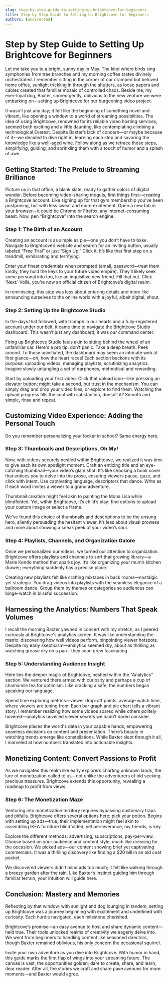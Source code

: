 ```yaml
---
slug: step-by-step-guide-to-setting-up-brightcove-for-beginners
title: Step by Step Guide to Setting Up Brightcove for Beginners
authors: [undirected]
---
```



# Step by Step Guide to Setting Up Brightcove for Beginners

Let me take you to a bright, sunny day in May. The kind where birds sing symphonies from tree branches and my morning coffee tastes divinely orchestrated. I remember sitting in the corner of our cramped but beloved home office, sunlight trickling in through the shutters, as loose papers and cables created that familiar mosaic of controlled chaos. Beside me, my ever-loyal dog, Baxter, snored gently, oblivious to the new venture we were embarking on—setting up Brightcove for our burgeoning video project.

It wasn't just any day; it felt like the beginning of something novel and vibrant, like opening a window to a world of streaming possibilities. The idea of using Brightcove, renowned for its reliable video hosting services, seemed both exciting and a little daunting, like contemplating climbing a technological Everest. Despite Baxter’s lack of concern—or maybe because of it—we decided to dive right in, learning each step and savoring the knowledge like a well-aged wine. Follow along as we retrace those steps, simplifying, guiding, and sprinkling them with a touch of humor and a splash of awe.

## Getting Started: The Prelude to Streaming Brilliance

Picture us in that office, a blank slate, ready to gather colors of digital wonder. Before becoming video-sharing moguls, first things first—creating a Brightcove account. Like signing up for that gym membership you’ve been postponing, but with less sweat and more excitement. Open a new tab in your browser—it could be Chrome or Firefox, any internet-consuming beast. Now, pen “Brightcove” into the search engine.

### Step 1: The Birth of an Account

Creating an account is as simple as pie—one you don’t have to bake. Navigate to Brightcove’s website and search for an inviting button, usually labeled “Free Trial” or just “Sign Up.” Click it. It’s like that first step on a treadmill, exhilarating and terrifying.

Enter your finest credentials when prompted (email, password—treat them kindly, they hold the keys to your future video empire). They’ll likely seek some personal info too, like an inquisitive new friend. Fill that out. Click ‘Next.’ Voilà, you’re now an official citizen of Brightcove’s digital realm.

In reminiscing, this step was less about entering details and more like announcing ourselves to the online world with a joyful, albeit digital, shout.

### Step 2: Setting Up the Brightcove Studio

In the days that followed, with triumph in our hearts and a fully-registered account under our belt, it came time to navigate the Brightcove Studio dashboard. This wasn’t just any dashboard; it was our command center.

Firing up Brightcove Studio feels akin to sitting behind the wheel of an unfamiliar car. Here's a pro tip: don’t panic. Take a deep breath. Peek around. To those uninitiated, the dashboard may seem an intricate web at first glance—oh, how the heart races! Each section beckons with its purpose: uploading videos, managing playlists, scrutinizing analytics. Imagine slowly untangling a set of earphones, methodical and rewarding.

Start by uploading your first video. Click that upload icon—like pressing an elevator button; might take a second, but trust in the mechanism. You can simply drag and drop your video files, or explore to find them. Watching the upload progress fills the soul with satisfaction, doesn’t it? Smooth and simple, rinse and repeat.

## Customizing Video Experience: Adding the Personal Touch

Do you remember personalizing your locker in school? Same energy here.

### Step 3: Thumbnails and Descriptions, Oh My!

Now, with videos securely nestled within Brightcove, we realized it was time to give each its own spotlight moment. Craft an enticing title and an eye-catching thumbnail—your video’s glam shot. It’s like choosing a book cover that entices you to delve into the prose, ensuring viewers pause, gaze, and click with intent. Use captivating language, descriptors that dance. Write as if each word invites a viewer to a grand adventure.

Thumbnail creation might feel akin to painting the Mona Lisa while blindfolded. Yet, within Brightcove, it’s child’s play: find options to upload your custom image or select a frame.

We’ve found this choice of thumbnails and descriptions to be the unsung hero, silently persuading the hesitant viewer. It’s less about visual prowess and more about showing a sneak peek of your video’s soul.

### Step 4: Playlists, Channels, and Organization Galore

Once we personalized our videos, we turned our attention to organization. Brightcove offers playlists and channels to sort that growing library—a Marie Kondo method that sparks joy. It’s like organizing your mum’s kitchen drawer; everything suddenly has a precise place.

Creating new playlists felt like crafting mixtapes in back rooms—nostalgic yet strategic. You drag videos into playlists with the seamless elegance of a ballroom dance. Group them by themes or categories so audiences can binge-watch in blissful succession.

## Harnessing the Analytics: Numbers That Speak Volumes

I recall the morning Baxter yawned in concert with my stretch, as I peered curiously at Brightcove's analytics screen. It was like understanding the matrix: discovering how well videos perform, pinpointing viewer hotspots. Despite my early skepticism—analytics seemed dry, about as thrilling as watching grease dry on a pan—they soon grew fascinating.

### Step 5: Understanding Audience Insight

Here lies the deeper magic of Brightcove, nestled within the "Analytics" section. We ventured there armed with curiosity and perhaps a cup of chamomile tea for optimism. Like cracking a safe, the numbers began speaking our language.

Spend time exploring metrics—viewer drop-off points, average watch time, where viewers are tuning from. Each bar graph and pie chart tells a vibrant story. I remember realizing how some videos soared while others politely hovered—analytics unveiled viewer secrets we hadn’t dared consider.

Brightcove places the world's data in your capable hands, empowering seamless decisions on content and presentation. There’s beauty in watching trends emerge like constellations. While Baxter slept through it all, I marveled at how numbers translated into actionable insights.

## Monetizing Content: Convert Passions to Profit

As we navigated this realm like early explorers charting unknown lands, the lure of monetization called to us—not unlike the adventurers of old seeking precious treasures. Brightcove extends this opportunity, revealing a roadmap to profit from views.

### Step 6: The Monetization Maze

Venturing into monetization territory requires bypassing customary traps and pitfalls. Brightcove offers several options here; pick your potion. Begins with setting up ads—true, their implementation might feel akin to assembling IKEA furniture blindfolded, yet perseverance, my friends, is key.

Explore the different methods: advertising, subscriptions, pay-per-view. Choose based on your audience and content style, much like dressing for the occasion. We picked ads—our content showing brief yet captivating commercials. It was a thrilling discovery like finding a $20 bill in an old coat pocket.

We discovered viewers didn’t mind ads too much; it felt like walking through a breezy garden after the rain. Like Baxter’s instinct guiding him through familiar terrain, your intuition will guide here.

## Conclusion: Mastery and Memories

Reflecting by that window, with sunlight and dog lounging in tandem, setting up Brightcove was a journey beginning with excitement and underlined with curiosity. Each hurdle navigated, each milestone cherished.

Brightcove’s promise—an easy avenue to host and share dynamic content—held true. Their tools unlocked realms of creativity we eagerly delve into. We went from beginners to handling content like seasoned directors, though Baxter remained oblivious, his only concern the occasional squirrel.

Invite your own adventure as you dive into Brightcove. With humor in hand, this guide marks the first flap of wings into your streaming future. The canvas is vast, the opportunities golden; dare to create, share, and learn, dear reader. After all, the stories we craft and share pave avenues for more moments—and Baxter would agree.
